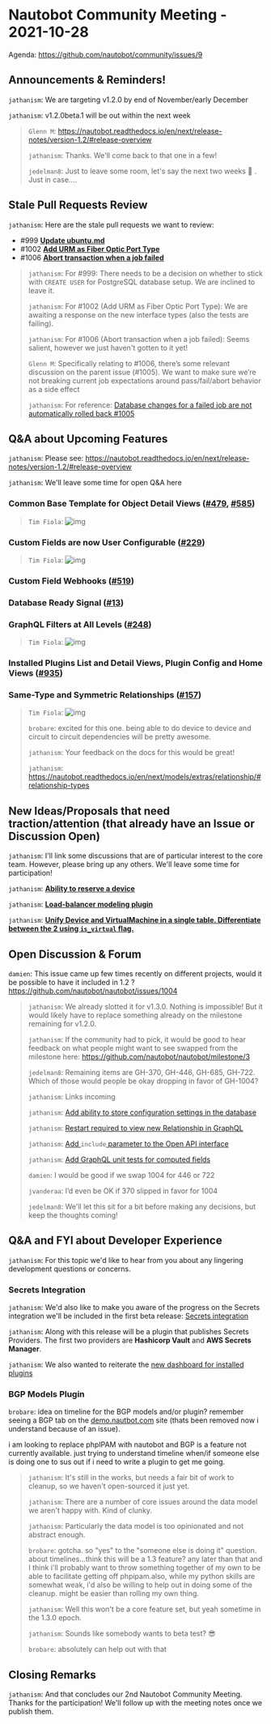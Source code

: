 # Nautobot Community Meeting - 2021-10-28

Agenda: https://github.com/nautobot/community/issues/9

##  **Announcements & Reminders!**

`jathanism`: We are targeting v1.2.0 by end of November/early December

`jathanism`: v1.2.0beta.1 will be out within the next week

> `Glenn M`: https://nautobot.readthedocs.io/en/next/release-notes/version-1.2/#release-overview
>
> `jathanism`: Thanks. We'll come back to that one in a few!
>
> `jedelman8`: Just to leave some room, let's say the next two weeks :slightly_smiling_face: . Just in case....

##  **Stale Pull Requests Review**

`jathanism`: Here are the stale pull requests we want to review:

- \#999 **[Update ubuntu.md](https://github.com/nautobot/nautobot/pull/999)**
- \#1002 **[Add URM as Fiber Optic Port Type](https://github.com/nautobot/nautobot/pull/1002)**
- \#1006 **[Abort transaction when a job failed](https://github.com/nautobot/nautobot/pull/1006)**

> `jathanism`: For #999: There needs to be a decision on whether to stick with `CREATE USER` for PostgreSQL database setup. We are inclined to leave it.
>
> `jathanism`: For #1002 (Add URM as Fiber Optic Port Type): We are awaiting a response on the new interface types (also the tests are failing).
>
> `jathanism`: For #1006 (Abort transaction when a job failed): Seems salient, however we just haven't gotten to it yet!
>
> `Glenn M`: Specifically relating to #1006, there’s some relevant discussion on the parent issue (#1005). We want to make sure we’re not breaking current job expectations around pass/fail/abort behavior as a side effect
>
> `jathanism`: For reference: [Database changes for a failed job are not automatically rolled back #1005](https://github.com/nautobot/nautobot/issues/1005)

## **Q&A about Upcoming Features**

`jathanism`: Please see: https://nautobot.readthedocs.io/en/next/release-notes/version-1.2/#release-overview

`jathanism`: We'll leave some time for open Q&A here

### Common Base Template for Object Detail Views ([#479](https://github.com/nautobot/nautobot/issues/479), [#585](https://github.com/nautobot/nautobot/issues/585))

>`Tim Fiola`: ![img](template1.png)

### Custom Fields are now User Configurable ([#229](https://github.com/nautobot/nautobot/issues/229))

> `Tim Fiola`: ![img](customfields1.png)

### Custom Field Webhooks ([#519](https://github.com/nautobot/nautobot/issues/519))

### Database Ready Signal ([#13](https://github.com/nautobot/nautobot/issues/13))

### GraphQL Filters at All Levels ([#248](https://github.com/nautobot/nautobot/issues/248))

> `Tim Fiola`: ![img](graphql1.png)

### Installed Plugins List and Detail Views, Plugin Config and Home Views ([#935](https://github.com/nautobot/nautobot/pull/935))

### Same-Type and Symmetric Relationships ([#157](https://github.com/nautobot/nautobot/issues/157))

> `Tim Fiola`: ![img](relationships1.png)
>
> `brobare`: excited for this one. being able to do device to device and circuit to circuit dependencies will be pretty awesome.
>
> `jathanism`: Your feedback on the docs for this would be great!
>
> `jathanism`: https://nautobot.readthedocs.io/en/next/models/extras/relationship/#relationship-types

## New Ideas/Proposals that need traction/attention (that already have an Issue or Discussion Open)

`jathanism`: I'll link some discussions that are of particular interest to the core team. However, please bring up any others. We'll leave some time for participation!

`jathanism`: **[Ability to reserve a device](https://github.com/nautobot/nautobot/discussions/1033)**

`jathanism`: **[Load-balancer modeling plugin](https://github.com/nautobot/nautobot/discussions/995)**

`jathanism`: **[Unify Device and VirtualMachine in a single table. Differentiate between the 2 using `is_virtual` flag.](https://github.com/nautobot/nautobot/discussions/1015)**

## Open Discussion & Forum

`damien`: This issue came up few times recently on different projects, would it be possible to have it included in 1.2 ? https://github.com/nautobot/nautobot/issues/1004

> `jathanism`: We already slotted it for v1.3.0. Nothing is impossible! But it would likely have to replace something already on the milestone remaining for v1.2.0.
>
> `jathanism`: If the community had to pick, it would be good to hear feedback on what people might want to see swapped from the milestone here: https://github.com/nautobot/nautobot/milestone/3
>
> `jedelman8`: Remaining items are GH-370, GH-446, GH-685, GH-722. Which of those would people be okay dropping in favor of GH-1004?
>
> `jathanism`: Links incoming
>
> `jathanism`: [Add ability to store configuration settings in the database](https://github.com/nautobot/nautobot/issues/370)
>
> `jathanism`: [Restart required to view new Relationship in GraphQL](https://github.com/nautobot/nautobot/issues/446)
>
> `jathanism`: [Add ](https://github.com/nautobot/nautobot/issues/685)`include`[ parameter to the Open API interface](https://github.com/nautobot/nautobot/issues/685)
>
> `jathanism`: [Add GraphQL unit tests for computed fields](https://github.com/nautobot/nautobot/issues/722)
>
> `damien`: I would be good if we swap 1004 for 446 or 722
>
> `jvanderaa`: I’d even be OK if 370 slipped in favor for 1004
>
> `jedelman8`: We'll let this sit for a bit before making any decisions, but keep the thoughts coming!

## Q&A and FYI about Developer Experience

`jathanism`: For this topic we'd like to hear from you about any lingering development questions or concerns.

### Secrets Integration

`jathanism`: We'd also like to make you aware of the progress on the Secrets integration we'll be included in the first beta release: [Secrets integration](https://github.com/nautobot/nautobot/pull/868)

`jathanism`: Along with this release will be a plugin that publishes Secrets Providers. The first two providers are **Hashicorp Vault** and **AWS Secrets Manager**.

`jathanism`: We also wanted to reiterate the [new dashboard for installed plugins](https://github.com/nautobot/nautobot/pull/935)

### BGP Models Plugin

`brobare`: idea on timeline for the BGP models and/or plugin? remember seeing a BGP tab on the [demo.nautbot.com](http://demo.nautbot.com/) site (thats been removed now i understand because of an issue). 

i am looking to replace phpIPAM with nautobot and BGP is a feature not currently available. just trying to understand timeline when/if someone else is doing one to sus out if i need to write a plugin to get me going.

> `jathanism`: It's still in the works, but needs a fair bit of work to cleanup, so we haven't open-sourced it just yet.
>
> `jathanism`: There are a number of core issues around the data model we aren't happy with. Kind of clunky.
>
> `jathanism`: Particularly the data model is too opinionated and not abstract enough.
>
> `brobare`: gotcha. so "yes" to the "someone else is doing it" question. about timelines...think this will be a 1.3 feature? any later than that and I think i'll probably want to throw something together of my own to be able to facilitate getting off phpipam.also, while my python skills are somewhat weak, i'd also be willing to help out in doing some of the cleanup. might be easier than rolling my own thing.
>
> `jathanism`: Well this won't be a core feature set, but yeah sometime in the 1.3.0 epoch.
>
> `jathanism`: Sounds like somebody wants to beta test? :sunglasses:
>
> `brobare`: absolutely can help out with that

## Closing Remarks

`jathanism`: And that concludes our 2nd Nautobot Community Meeting. Thanks for the participation! We'll follow up with the meeting notes once we publish them.
